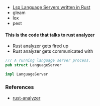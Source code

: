 
- [Lsp Language Servers written in Rust](https://microsoft.github.io/language-server-protocol/implementors/servers/)
- gleam
- lox
- pest

#### This is the code that talks to rust analyzer

- Rust analyzer gets fired up
- Rust analyzer gets communicated with

```rust
/// A running language server process.
pub struct LanguageServer

impl LanguageServer
```

### References
- [rust-analyzer](./rustanalyzer.md)
